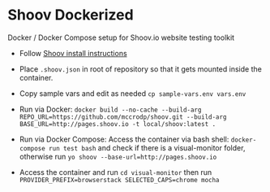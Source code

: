 # Shoov Dockerized
Docker / Docker Compose setup for Shoov.io website testing toolkit

* Follow [Shoov install instructions](http://shoov.io/tutorials/lesson1-install/)
* Place `.shoov.json` in root of repository so that it gets mounted inside the container.
* Copy sample vars and edit as needed `cp sample-vars.env vars.env`

* Run via Docker: `docker build --no-cache --build-arg REPO_URL=https://github.com/mccrodp/shoov.git --build-arg BASE_URL=http://pages.shoov.io -t local/shoov:latest .`
* Run via Docker Compose: Access the container via bash shell: `docker-compose run test bash` and check if there is a visual-monitor folder, otherwise run `yo shoov --base-url=http://pages.shoov.io`

* Access the container and run `cd visual-monitor` then run `PROVIDER_PREFIX=browserstack SELECTED_CAPS=chrome mocha`
